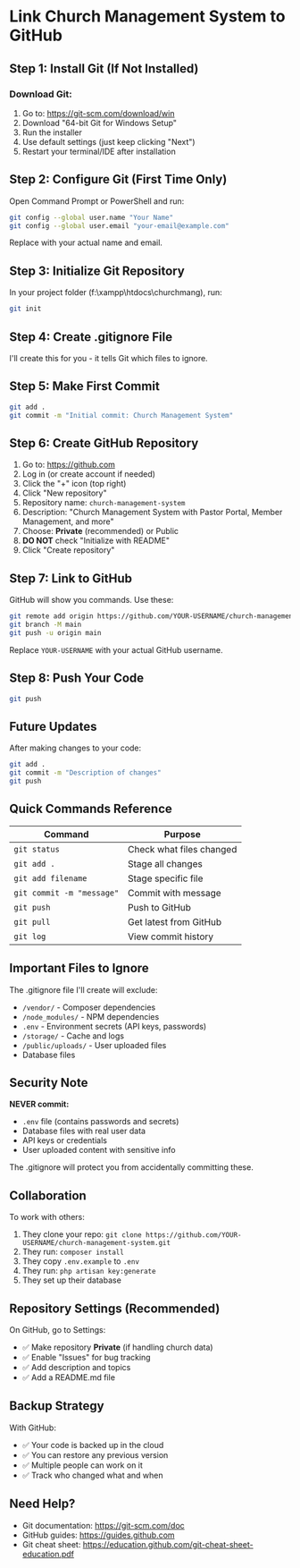 # Link Church Management System to GitHub

## Step 1: Install Git (If Not Installed)

### Download Git:
1. Go to: https://git-scm.com/download/win
2. Download "64-bit Git for Windows Setup"
3. Run the installer
4. Use default settings (just keep clicking "Next")
5. Restart your terminal/IDE after installation

## Step 2: Configure Git (First Time Only)

Open Command Prompt or PowerShell and run:

```bash
git config --global user.name "Your Name"
git config --global user.email "your-email@example.com"
```

Replace with your actual name and email.

## Step 3: Initialize Git Repository

In your project folder (f:\xampp\htdocs\churchmang), run:

```bash
git init
```

## Step 4: Create .gitignore File

I'll create this for you - it tells Git which files to ignore.

## Step 5: Make First Commit

```bash
git add .
git commit -m "Initial commit: Church Management System"
```

## Step 6: Create GitHub Repository

1. Go to: https://github.com
2. Log in (or create account if needed)
3. Click the "+" icon (top right)
4. Click "New repository"
5. Repository name: `church-management-system`
6. Description: "Church Management System with Pastor Portal, Member Management, and more"
7. Choose: **Private** (recommended) or Public
8. **DO NOT** check "Initialize with README"
9. Click "Create repository"

## Step 7: Link to GitHub

GitHub will show you commands. Use these:

```bash
git remote add origin https://github.com/YOUR-USERNAME/church-management-system.git
git branch -M main
git push -u origin main
```

Replace `YOUR-USERNAME` with your actual GitHub username.

## Step 8: Push Your Code

```bash
git push
```

## Future Updates

After making changes to your code:

```bash
git add .
git commit -m "Description of changes"
git push
```

## Quick Commands Reference

| Command | Purpose |
|---------|---------|
| `git status` | Check what files changed |
| `git add .` | Stage all changes |
| `git add filename` | Stage specific file |
| `git commit -m "message"` | Commit with message |
| `git push` | Push to GitHub |
| `git pull` | Get latest from GitHub |
| `git log` | View commit history |

## Important Files to Ignore

The .gitignore file I'll create will exclude:
- `/vendor/` - Composer dependencies
- `/node_modules/` - NPM dependencies
- `.env` - Environment secrets (API keys, passwords)
- `/storage/` - Cache and logs
- `/public/uploads/` - User uploaded files
- Database files

## Security Note

**NEVER commit:**
- `.env` file (contains passwords and secrets)
- Database files with real user data
- API keys or credentials
- User uploaded content with sensitive info

The .gitignore will protect you from accidentally committing these.

## Collaboration

To work with others:

1. They clone your repo: `git clone https://github.com/YOUR-USERNAME/church-management-system.git`
2. They run: `composer install`
3. They copy `.env.example` to `.env`
4. They run: `php artisan key:generate`
5. They set up their database

## Repository Settings (Recommended)

On GitHub, go to Settings:
- ✅ Make repository **Private** (if handling church data)
- ✅ Enable "Issues" for bug tracking
- ✅ Add description and topics
- ✅ Add a README.md file

## Backup Strategy

With GitHub:
- ✅ Your code is backed up in the cloud
- ✅ You can restore any previous version
- ✅ Multiple people can work on it
- ✅ Track who changed what and when

## Need Help?

- Git documentation: https://git-scm.com/doc
- GitHub guides: https://guides.github.com
- Git cheat sheet: https://education.github.com/git-cheat-sheet-education.pdf
